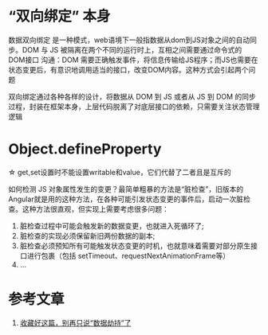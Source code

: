 # “双向绑定” 本身
数据双向绑定 是一种模式，web语境下一般指数据从dom到JS对象之间的自动同步。DOM 与 JS 被隔离在两个不同的运行时上，互相之间需要通过命令式的 DOM接口 沟通：DOM 需要正确触发事件，将信息传输给JS程序；而JS也需要在状态变更后，有意识地调用适当的接口，改变DOM内容。这种方式会引起两个问题

双向绑定通过各种各样的设计，将数据从 DOM 到 JS 或者从 JS 到 DOM 的同步过程，封装在框架本身，上层代码脱离了对底层接口的依赖，只需要关注状态管理逻辑

# Object.defineProperty

☆ get,set设置时不能设置writable和value，它们代替了二者且是互斥的

如何检测 JS 对象属性发生的变更？最简单粗暴的方法是“脏检查”，旧版本的Angular就是用的这种方法，在各种可能引发状态变更的事件后，启动一次脏检查。这种方法很直观，但实现上需要考虑很多问题：

1. 脏检查过程中可能会触发新的数据变更，也就进入死循环了;
2. 脏检查的实现必须保留新旧两份数据的副本;
3. 脏检查必须预知所有可能触发状态变更的时机，也就意味着需要对部分原生接口进行包裹（包括 setTimeout、requestNextAnimationFrame等）
4. ...

# 参考文章

1. [收藏好这篇，别再只说“数据劫持”了](https://juejin.im/post/6844903603497336845)
